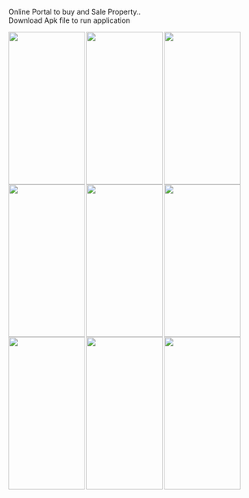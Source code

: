 Online Portal to buy and Sale Property..                                                                                               
Download Apk file to run application


<a href="url"><img src="https://citize-complain-box.000webhostapp.com/ScreenShort/Screenshot_1570440487.png" align="left" height="300" width="150" ></a>
<a href="url"><img src="https://citize-complain-box.000webhostapp.com/ScreenShort/Screenshot_1570440502.png" align="left" height="300" width="150" ></a>
<a href="url"><img src="https://citize-complain-box.000webhostapp.com/ScreenShort/Screenshot_1570440520.png" align="left" height="300" width="150" ></a>
<a href="url"><img src="https://citize-complain-box.000webhostapp.com/ScreenShort/Screenshot_1570440527.png" align="left" height="300" width="150" ></a>
<a href="url"><img src="https://citize-complain-box.000webhostapp.com/ScreenShort/Screenshot_1570440584.png" align="left" height="300" width="150" ></a>
<a href="url"><img src="https://citize-complain-box.000webhostapp.com/ScreenShort/Screenshot_1570440604.png" align="left" height="300" width="150" ></a>
<a href="url"><img src="https://citize-complain-box.000webhostapp.com/ScreenShort/Screenshot_1570440608.png" align="left" height="300" width="150" ></a>
<a href="url"><img src="https://citize-complain-box.000webhostapp.com/ScreenShort/Screenshot_1570440663.png" align="left" height="300" width="150" ></a>
<a href="url"><img src="https://citize-complain-box.000webhostapp.com/ScreenShort/Screenshot_1570440666.png" align="left" height="300" width="150" ></a>
